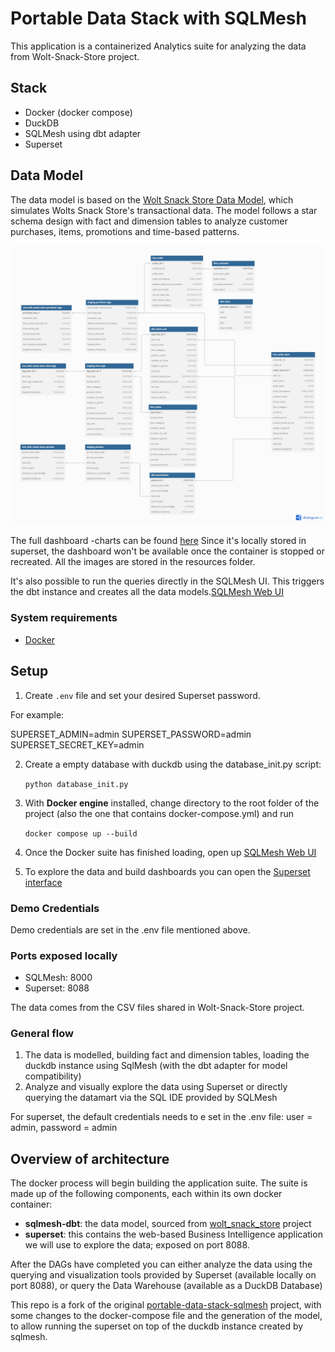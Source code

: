 # Portable Data Stack with SQLMesh

This application is a containerized Analytics suite for analyzing the data from Wolt-Snack-Store project.

## Stack

- Docker (docker compose)
- DuckDB
- SQLMesh using dbt adapter
- Superset

## Data Model
The data model is based on the [Wolt Snack Store Data Model](https://github.com/nmirson-ml/wolt_interview), which simulates Wolts Snack Store's transactional data. The model follows a star schema design with fact and dimension tables to analyze customer purchases, items, promotions and time-based patterns.


![Data Model](resources/model_diagram.png "Data Model")


The full dashboard -charts  can be found [here](resources/wolt_snack_store_dashboard.pdf)
Since it's locally stored in superset, the dashboard won't be available once the container is stopped or recreated. 
All the images are stored in the resources folder.

It's also possible to run the queries directly in the SQLMesh UI. This triggers the dbt instance and creates all the data models.[SQLMesh Web UI](http://localhost:8000)



### System requirements
* [Docker](https://docs.docker.com/engine/install/)

## Setup

1. Create `.env` file and set your desired Superset password.

For example: 

SUPERSET_ADMIN=admin
SUPERSET_PASSWORD=admin
SUPERSET_SECRET_KEY=admin            

2. Create a empty database with duckdb using the database_init.py script:

    `python database_init.py`

3. With **Docker engine** installed, change directory to the root folder of the project (also the one that contains docker-compose.yml) and run

    `docker compose up --build`

4. Once the Docker suite has finished loading, open up [SQLMesh Web UI](http://localhost:8000)

5. To explore the data and build dashboards you can open the [Superset interface](http://localhost:8088)


### Demo Credentials

Demo credentials are set in the .env file mentioned above. 

### Ports exposed locally
* SQLMesh: 8000
* Superset: 8088

The data comes from the CSV files shared in Wolt-Snack-Store project. 


### General flow

1. The data is modelled, building fact and dimension tables, loading the duckdb instance using SqlMesh (with the dbt adapter for model compatibility)
2. Analyze and visually explore the data using Superset or directly querying the datamart via the SQL IDE provided by SQLMesh

For superset, the default credentials needs to e set in the .env file: user = admin, password = admin

## Overview of architecture

The docker process will begin building the application suite. The suite is made up of the following components, each within its own docker container:
* **sqlmesh-dbt**: the data model, sourced from [wolt_snack_store](https://github.com/nmirson-ml/wolt_interview) project
* **superset**: this contains the web-based Business Intelligence application we will use to explore the data; exposed on port 8088.


After the DAGs have completed you can either analyze the data using the querying and visualization tools provided by Superset (available locally on port 8088), or query the Data Warehouse (available as a DuckDB Database)


This repo is a fork of the original [portable-data-stack-sqlmesh](https://github.com/cnstlungu/portable-data-stack-sqlmesh) project, with some changes to the docker-compose file and the generation of the model, to allow running the superset on top of the duckdb instance created by sqlmesh. 